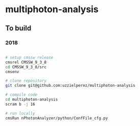 # multiphoton-analysis

## To build
### 2018
```bash

# setup cmssw release
cmsrel CMSSW_9_3_8
cd CMSSW_9_3_8/src
cmsenv

# clone repository
git clone git@github.com:uzzielperez/multiphoton-analysis

# compile code
cd multiphoton-analysis
scram b -j 16

# run locally
cmsRun nPhotonAnalyzer/python/ConfFile_cfg.py

```

